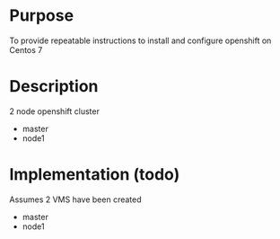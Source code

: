 # Purpose

To provide repeatable instructions to install and configure openshift on Centos 7 

# Description
2 node openshift cluster
- master
- node1

# Implementation (todo)
Assumes 2 VMS have been created
- master
- node1

